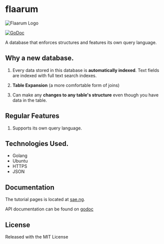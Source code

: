 # flaarum

![Flaarum Logo](https://github.com/saenuma/flaarum/raw/master/flaarum-logo.png "Flaarum logo")

[![GoDoc](https://godoc.org/github.com/saenuma/flaarum?status.svg)](https://godoc.org/github.com/saenuma/flaarum)

A database that enforces structures and features its own query language.


## Why a new database.

1.	Every data stored in this database is **automatically indexed**. Text fields are indexed with full text search indexes.

2.	**Table Expansion** (a more comfortable form of joins)

3.	Can make any **changes to any table's structure** even though you have data in the table.


## Regular Features

1.  Supports its own query language.


## Technologies Used.

* Golang
* Ubuntu
* HTTPS
* JSON


## Documentation

The tutorial pages is located at [sae.ng](https://sae.ng/flaarumtuts/intro).

API documentation can be found on [godoc](https://pkg.go.dev/github.com/saenuma/flaarum)


## License

Released with the MIT License
